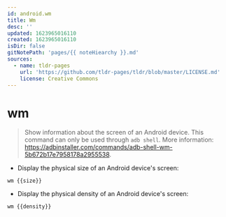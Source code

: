 ```yaml
---
id: android.wm
title: Wm
desc: ''
updated: 1623965016110
created: 1623965016110
isDir: false
gitNotePath: 'pages/{{ noteHiearchy }}.md'
sources:
  - name: tldr-pages
    url: 'https://github.com/tldr-pages/tldr/blob/master/LICENSE.md'
    license: Creative Commons
---
```

# wm

> Show information about the screen of an Android device.
> This command can only be used through `adb shell`.
> More information: <https://adbinstaller.com/commands/adb-shell-wm-5b672b17e7958178a2955538>.

- Display the physical size of an Android device's screen:

`wm {{size}}`

- Display the physical density of an Android device's screen:

`wm {{density}}`


